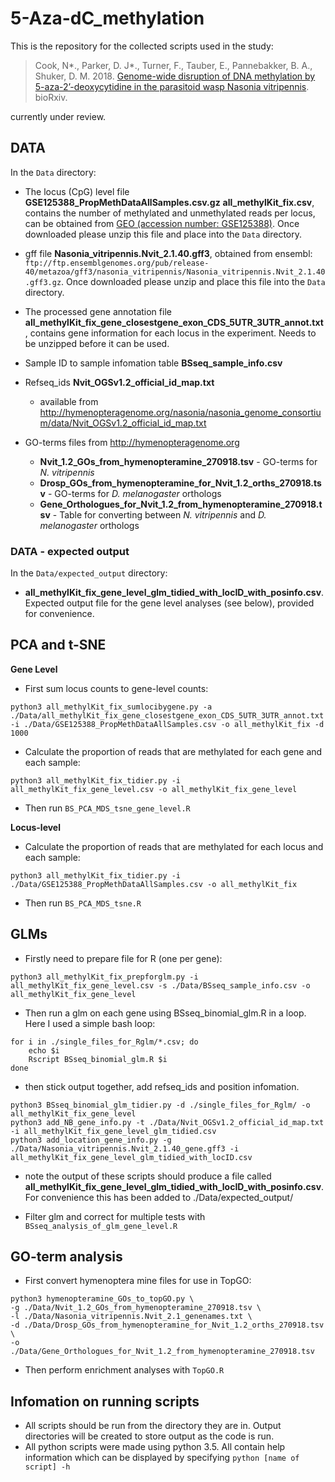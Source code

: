 # 5-Aza-dC_methylation

This is the repository for the collected scripts used in the study:
>Cook, N*., Parker, D. J*., Turner, F., Tauber, E., Pannebakker, B. A., Shuker, D. M. 2018. [Genome-wide disruption of DNA methylation by 5-aza-2’-deoxycytidine in the parasitoid wasp Nasonia vitripennis](https://www.biorxiv.org/content/early/2018/10/09/437202). bioRxiv.

currently under review.

## DATA

In the `Data` directory:

* The locus (CpG) level file  **GSE125388_PropMethDataAllSamples.csv.gz** **all_methylKit_fix.csv**, contains the number of methylated and unmethylated reads per locus, can be obtained from [GEO (accession number: GSE125388)](https://www.ncbi.nlm.nih.gov/geo/download/?acc=GSE125388&format=file&file=GSE125388%5FPropMethDataAllSamples%2Ecsv%2Egz). Once downloaded please unzip this file and place into the `Data` directory. 

* gff file **Nasonia_vitripennis.Nvit_2.1.40.gff3**, obtained from ensembl: `ftp://ftp.ensemblgenomes.org/pub/release-40/metazoa/gff3/nasonia_vitripennis/Nasonia_vitripennis.Nvit_2.1.40.gff3.gz`. Once downloaded please unzip and place this file into the `Data` directory.

* The processed gene annotation file **all_methylKit_fix_gene_closestgene_exon_CDS_5UTR_3UTR_annot.txt**, contains gene information for each locus in the experiment. Needs to be unzipped before it can be used. 

* Sample ID to sample infomation table **BSseq_sample_info.csv**

* Refseq_ids **Nvit_OGSv1.2_official_id_map.txt** 
    * available from http://hymenopteragenome.org/nasonia/nasonia_genome_consortium/data/Nvit_OGSv1.2_official_id_map.txt

* GO-terms files from http://hymenopteragenome.org

    * **Nvit_1.2_GOs_from_hymenopteramine_270918.tsv** - GO-terms for *N. vitripennis*
    * **Drosp_GOs_from_hymenopteramine_for_Nvit_1.2_orths_270918.tsv** - GO-terms for *D. melanogaster* orthologs
    * **Gene_Orthologues_for_Nvit_1.2_from_hymenopteramine_270918.tsv** - Table for converting between *N. vitripennis* and *D. melanogaster* orthologs

### DATA - expected output

In the `Data/expected_output` directory:

* **all_methylKit_fix_gene_level_glm_tidied_with_locID_with_posinfo.csv**. Expected output file for the gene level analyses (see below), provided for convenience. 

## PCA and t-SNE

**Gene Level** 

* First sum locus counts to gene-level counts:

```
python3 all_methylKit_fix_sumlocibygene.py -a ./Data/all_methylKit_fix_gene_closestgene_exon_CDS_5UTR_3UTR_annot.txt -i ./Data/GSE125388_PropMethDataAllSamples.csv -o all_methylKit_fix -d 1000
```

* Calculate the proportion of reads that are methylated for each gene and each sample:

```
python3 all_methylKit_fix_tidier.py -i all_methylKit_fix_gene_level.csv -o all_methylKit_fix_gene_level
```

* Then run `BS_PCA_MDS_tsne_gene_level.R`

**Locus-level**

* Calculate the proportion of reads that are methylated for each locus and each sample:

```
python3 all_methylKit_fix_tidier.py -i ./Data/GSE125388_PropMethDataAllSamples.csv -o all_methylKit_fix
```

* Then run `BS_PCA_MDS_tsne.R`


## GLMs

* Firstly need to prepare file for R (one per gene):

```
python3 all_methylKit_fix_prepforglm.py -i  all_methylKit_fix_gene_level.csv -s ./Data/BSseq_sample_info.csv -o all_methylKit_fix_gene_level
```

* Then run a glm on each gene using BSseq_binomial_glm.R in a loop. Here I used a simple bash loop:

```
for i in ./single_files_for_Rglm/*.csv; do
	echo $i
	Rscript BSseq_binomial_glm.R $i
done
```

* then stick output together, add refseq_ids and position infomation.

```
python3 BSseq_binomial_glm_tidier.py -d ./single_files_for_Rglm/ -o all_methylKit_fix_gene_level
python3 add_NB_gene_info.py -t ./Data/Nvit_OGSv1.2_official_id_map.txt -i all_methylKit_fix_gene_level_glm_tidied.csv
python3 add_location_gene_info.py -g ./Data/Nasonia_vitripennis.Nvit_2.1.40_gene.gff3 -i all_methylKit_fix_gene_level_glm_tidied_with_locID.csv 
```

* note the output of these scripts should produce a file called **all_methylKit_fix_gene_level_glm_tidied_with_locID_with_posinfo.csv**. For convenience this has been added to ./Data/expected_output/

* Filter glm and correct for multiple tests with `BSseq_analysis_of_glm_gene_level.R`


## GO-term analysis

* First convert hymenoptera mine files for use in TopGO:

```
python3 hymenopteramine_GOs_to_topGO.py \
-g ./Data/Nvit_1.2_GOs_from_hymenopteramine_270918.tsv \
-l ./Data/Nasonia_vitripennis.Nvit_2.1_genenames.txt \
-d ./Data/Drosp_GOs_from_hymenopteramine_for_Nvit_1.2_orths_270918.tsv \
-o ./Data/Gene_Orthologues_for_Nvit_1.2_from_hymenopteramine_270918.tsv
```

* Then perform enrichment analyses with `TopGO.R`

## Infomation on running scripts

* All scripts should be run from the directory they are in. Output directories will be created to store output as the code is run. 
* All python scripts were made using python 3.5. All contain help information which can be displayed by specifying `python [name of script] -h`



